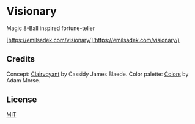 # Visionary

Magic 8-Ball inspired fortune-teller

[https://emilsadek.com/visionary/](https://emilsadek.com/visionary/)

## Credits

Concept: [Clairvoyant](https://github.com/cassidyjames/clairvoyant) by Cassidy James Blaede. Color palette: [Colors](https://github.com/mrmrs/colors) by Adam Morse.

## License

[MIT](https://github.com/esadek/visionary/blob/main/LICENSE)